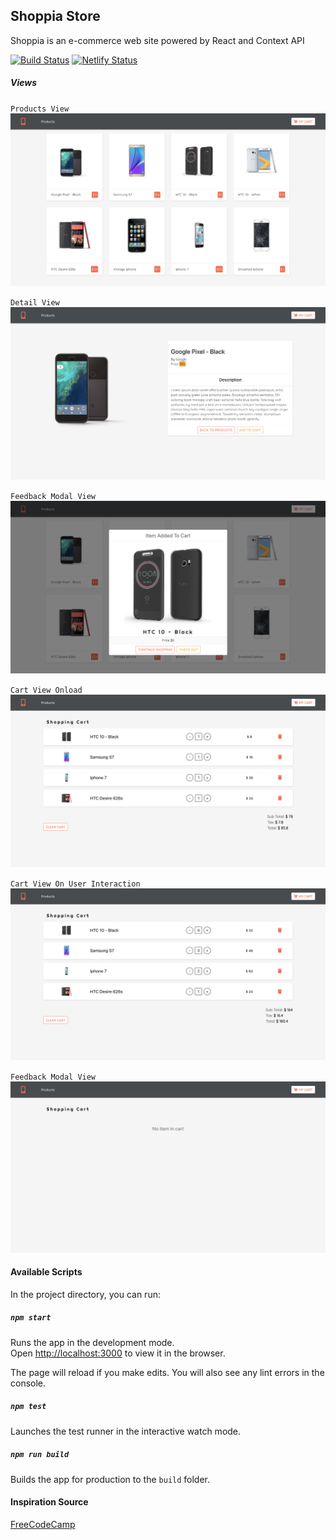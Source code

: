 ## Shoppia Store
Shoppia is an e-commerce web site powered by React and Context API

[![Build Status](https://travis-ci.com/johngorithm/shoppia-store.svg?branch=develop)](https://travis-ci.com/johngorithm/shoppia-store) [![Netlify Status](https://api.netlify.com/api/v1/badges/c95529d5-f222-49a5-830e-f87c36476a12/deploy-status)](https://app.netlify.com/sites/shoppia/deploys)

##### Views
`Products View`
![products_view](./designs/products-view.png)<br>

`Detail View`
![detail_view](./designs/detail-view.png)<br>

`Feedback Modal View`
![feedback_view](./designs/add-to-cart-action-feedback.png)<br>

`Cart View Onload`
![cart_view](./designs/cart-view-onload.png)<br>

`Cart View On User Interaction`
![products_view](./designs/cart-view-on-user-interaction.png)<br>

`Feedback Modal View`
![empty_cart](./designs/empty-cart.png)<br>

#### Available Scripts
In the project directory, you can run:

##### `npm start`

Runs the app in the development mode.<br>
Open [http://localhost:3000](http://localhost:3000) to view it in the browser.

The page will reload if you make edits.
You will also see any lint errors in the console.

##### `npm test`
Launches the test runner in the interactive watch mode.

##### `npm run build`
Builds the app for production to the `build` folder.

#### Inspiration Source
[FreeCodeCamp](https://www.freecodecamp.org/news/react-tutorial-ecomerce-site/)
